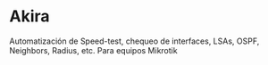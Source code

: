 # Akira
Automatización de Speed-test, chequeo de interfaces, LSAs, OSPF, Neighbors, Radius, etc. Para equipos Mikrotik
